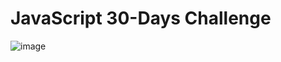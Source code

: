 # JavaScript 30-Days Challenge

![image](https://github.com/user-attachments/assets/0b015464-3f43-4e10-82f0-4d50929510f2)
